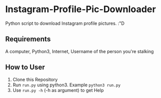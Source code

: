 # Instagram-Profile-Pic-Downloader
Python script to download Instagram profile pictures. :"D

## Requirements
A computer, Python3, Internet, Username of the person you're stalking

## How to User
1. Clone this Repository  
2. Run `run.py` using python3. Example `python3 run.py` 
3. Use `run.py -h` (-h as argument) to get Help 
